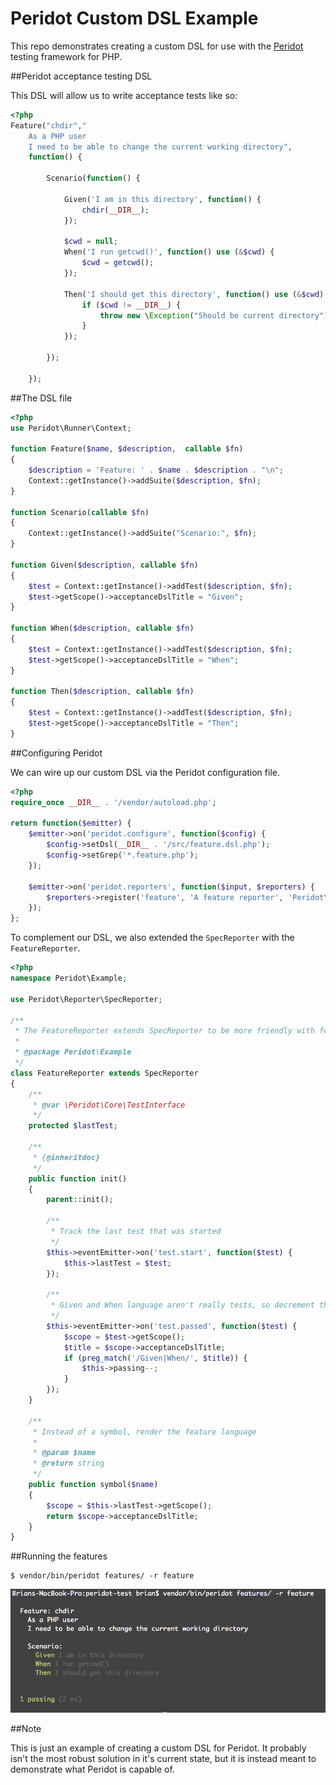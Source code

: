 Peridot Custom DSL Example
==========================

This repo demonstrates creating a custom DSL for use with the [Peridot](https://github.com/peridot-php/peridot) testing framework for PHP.

##Peridot acceptance testing DSL

This DSL will allow us to write acceptance tests like so:

```php
<?php
Feature("chdir","
    As a PHP user
    I need to be able to change the current working directory",
    function() {

        Scenario(function() {

            Given('I am in this directory', function() {
                chdir(__DIR__);
            });

            $cwd = null;
            When('I run getcwd()', function() use (&$cwd) {
                $cwd = getcwd();
            });

            Then('I should get this directory', function() use (&$cwd) {
                if ($cwd != __DIR__) {
                    throw new \Exception("Should be current directory");
                }
            });

        });

    });
```

##The DSL file

```php
<?php
use Peridot\Runner\Context;

function Feature($name, $description,  callable $fn)
{
    $description = 'Feature: ' . $name . $description . "\n";
    Context::getInstance()->addSuite($description, $fn);
}

function Scenario(callable $fn)
{
    Context::getInstance()->addSuite("Scenario:", $fn);
}

function Given($description, callable $fn)
{
    $test = Context::getInstance()->addTest($description, $fn);
    $test->getScope()->acceptanceDslTitle = "Given";
}

function When($description, callable $fn)
{
    $test = Context::getInstance()->addTest($description, $fn);
    $test->getScope()->acceptanceDslTitle = "When";
}

function Then($description, callable $fn)
{
    $test = Context::getInstance()->addTest($description, $fn);
    $test->getScope()->acceptanceDslTitle = "Then";
}
```

##Configuring Peridot

We can wire up our custom DSL via the Peridot configuration file.

```php
<?php
require_once __DIR__ . '/vendor/autoload.php';

return function($emitter) {
    $emitter->on('peridot.configure', function($config) {
        $config->setDsl(__DIR__ . '/src/feature.dsl.php');
        $config->setGrep('*.feature.php');
    });

    $emitter->on('peridot.reporters', function($input, $reporters) {
        $reporters->register('feature', 'A feature reporter', 'Peridot\Example\FeatureReporter');
    });
};
```

To complement our DSL, we also extended the `SpecReporter`
with the `FeatureReporter`.

```php
<?php
namespace Peridot\Example;

use Peridot\Reporter\SpecReporter;

/**
 * The FeatureReporter extends SpecReporter to be more friendly with feature language
 *
 * @package Peridot\Example
 */
class FeatureReporter extends SpecReporter
{
    /**
     * @var \Peridot\Core\TestInterface
     */
    protected $lastTest;

    /**
     * {@inheritdoc}
     */
    public function init()
    {
        parent::init();

        /**
         * Track the last test that was started
         */
        $this->eventEmitter->on('test.start', function($test) {
            $this->lastTest = $test;
        });

        /**
         * Given and When language aren't really tests, so decrement the pass count thats reported
         */
        $this->eventEmitter->on('test.passed', function($test) {
            $scope = $test->getScope();
            $title = $scope->acceptanceDslTitle;
            if (preg_match('/Given|When/', $title)) {
                $this->passing--;
            }
        });
    }

    /**
     * Instead of a symbol, render the feature language
     *
     * @param $name
     * @return string
     */
    public function symbol($name)
    {
        $scope = $this->lastTest->getScope();
        return $scope->acceptanceDslTitle;
    }
}
```

##Running the features

```
$ vendor/bin/peridot features/ -r feature
```

![Peridot acceptance testing](https://raw.githubusercontent.com/peridot-php/peridot-dsl-example/master/output.png "Peridot acceptance testing")

##Note

This is just an example of creating a custom DSL for Peridot. It probably isn't the most robust solution in it's current state, but it is instead meant to demonstrate what Peridot is capable of.
